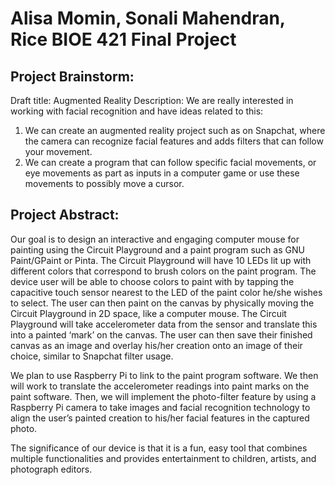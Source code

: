 # Alisa Momin, Sonali Mahendran, Rice BIOE 421 Final Project

## Project Brainstorm:

Draft title: Augmented Reality 
Description: We are really interested in working with facial recognition and have ideas related to this: 
1. We can create an augmented reality project such 
as on Snapchat, where the camera can recognize facial features and adds filters that can follow 
your movement. 
2. We can create a program that can follow specific facial movements, or eye 
movements as part as inputs in a computer game or use these movements to possibly move a 
cursor.

## Project Abstract:

Our goal is to design an interactive and engaging computer mouse for painting using the Circuit 
Playground and a paint program such as GNU Paint/GPaint or Pinta. The Circuit Playground will 
have 10 LEDs lit up with different colors that correspond to brush colors on the paint program. 
The device user will be able to choose colors to paint with by tapping the capacitive touch sensor 
nearest to the LED of the paint color he/she wishes to select. The user can then paint on the 
canvas by physically moving the Circuit Playground in 2D space, like a computer mouse. The 
Circuit Playground will take accelerometer data from the sensor and translate this into a painted 
‘mark’ on the canvas. The user can then save their finished canvas as an image and overlay 
his/her creation onto an image of their choice, similar to Snapchat filter usage. 

We plan to use Raspberry Pi to link to the paint program software. We then will work to translate 
the accelerometer readings into paint marks on the paint software. Then, we will implement the 
photo-filter feature by using a Raspberry Pi camera to take images and facial recognition 
technology to align the user’s painted creation to his/her facial features in the captured photo.  

The significance of our device is that it is a fun, easy tool that combines multiple functionalities 
and provides entertainment to children, artists, and photograph editors. 


